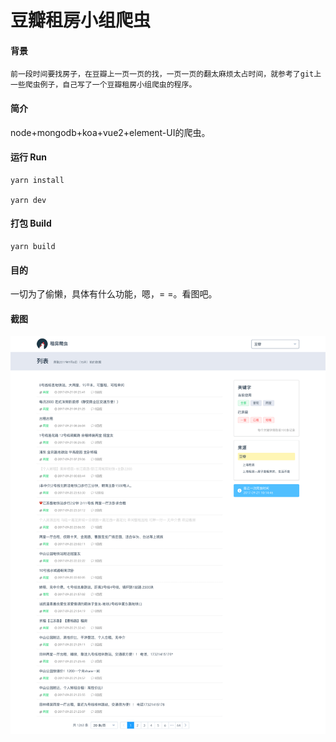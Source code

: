 豆瓣租房小组爬虫
===========================

#### 背景

```
前一段时间要找房子，在豆瓣上一页一页的找，一页一页的翻太麻烦太占时间，就参考了git上一些爬虫例子，自己写了一个豆瓣租房小组爬虫的程序。
```

#### 简介
node+mongodb+koa+vue2+element-UI的爬虫。

#### 运行 Run
```
yarn install

yarn dev
```

#### 打包 Build
```
yarn build
```

#### 目的
一切为了偷懒，具体有什么功能，嗯，= =。看图吧。

#### 截图
![alt text](https://raw.githubusercontent.com/zoii/rental/master/app/client/screenshot/page.png)
